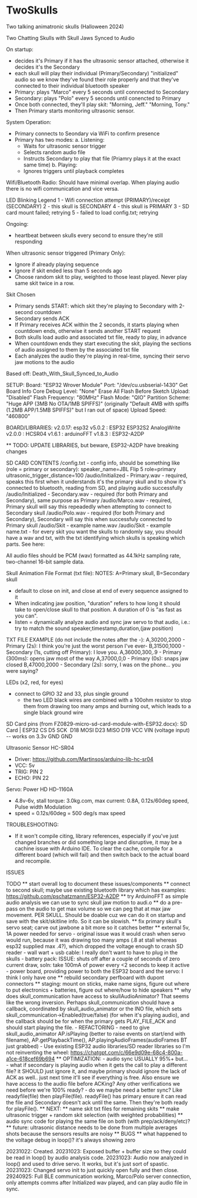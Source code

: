 # TwoSkulls
 Two talking animatronic skulls (Halloween 2024)

  Two Chatting Skulls with Skull Jaws Synced to Audio

  On startup:
  - decides it's Primary if it has the ultrasonic sensor attached, otherwise it decides it's the Secondary
  - each skull will play their individual (Primary/Secondary) "initialized" audio so we know they've found their role properly and that they've connected to their individual bluetooth speaker
  - Primary: plays "Marco" every 5 seconds until connnected to Secondary
  - Secondary: plays "Polo" every 5 seconds until conencted to Primary
  - Once both connected, they'll play skit: "Morning, Jeff." "Morning, Tony."
  - Then Primary starts monitoring ultrasonic sensor.

  System Operation:

   - Primary connects to Seondary via WiFi to confirm presence
   - Primary has two modes:
     a. Listening: 
        - Waits for ultrasonic sensor trigger
        - Selects random audio file
        - Instructs Secondary to play that file (Priamry plays it at the exact same time)
     b. Playing: 
        - Ignores triggers until playback completes

  Wifi/Bluetooth Radio: Should have minimal overlap. When playing audio there is no wifi communication and vice versa.


  LED Blinking Legend
  1 - Wifi connection attempt (PRIMARY)/receipt (SECONDARY)
  2 - this skull is SECONDARY
  4 - this skull is PRIMARY
  3 - SD card mount failed; retrying
  5 - failed to load config.txt; retrying

  Ongoing:
  - heartbeat between skulls every second to ensure they're still responding

  When ultrasonic sensor triggered (Primary Only):
  - Ignore if already playing sequence
  - Ignore if skit ended less than 5 seconds ago
  - Choose random skit to play, weighted to those least played. Never play same skit twice in a row.

  Skit Chosen
  - Primary sends START: which skit they're playing to Secondary with 2-second countdown
  - Secondary sends ACK
  - If Primary receives ACK within the 2 seconds, it starts playing when countdown ends, otherwise it sends another START request
  - Both skulls load audio and associated txt file, ready to play, in advance
  - When countdown ends they start executing the skit, playing the sections of audio assigned to them by the associated txt file
  - Each analyzes the audio they're playing in real-time, syncing their servo jaw motions to the audio


  Based off: Death_With_Skull_Synced_to_Audio

SETUP:
Board: "ESP32 Wrover Module"
Port: "/dev/cu.usbserial-1430"
Get Board Info
Core Debug Level: "None"
Erase All Flash Before Sketch Upload: "Disabled"
Flash Frequency: "80MHz"
Flash Mode: "QIO"
Partition Scheme: "Huge APP (3MB No OTA/1MB SPIFFS)" (originally "Default 4MB with spiffs (1.2MB APP/1.5MB SPIFFS)" but I ran out of space)
Upload Speed: "460800"

BOARD/LIBRARIES:
v2.0.17: esp32
v5.0.2 : ESP32 ESP32S2 AnalogWrite
v2.0.0 : HCSR04
v1.6.1 : arduinoFFT
v1.8.3 : ESP32-A2DP

** TODO: UPDATE LIBRARIES, but beware, ESP32-A2DP have breaking changes 

SD CARD CONTENTS
/config.txt - config info, should be something like (role = primary or secondary):
      speaker_name=JBL Flip 5
      role=primary
      ultrasonic_trigger_distance=100
/audio/Initialized - Primary.wav - required, speaks this first when it understands it's the primary skull and to show it's connected to bluetooth, reading from SD, and playing audio successfully
/audio/Initialized - Secondary.wav - required (for both Primary and Secondary), same purpose as Primary
/audio/Marco.wav - required, Primary skull will say this repeadedly when attempting to connect to Secondary skull
/audio/Polo.wav - required (for both Primary and Secondary), Secondary will say this when successfuly connected to Primary skull
/audio/Skit - example name.wav
/audio/Skit - example name.txt - for every skit you want the skulls to randomly say, you should have a wav and txt, with the txt identifying which skulls is speaking which parts. See here:

All audio files should be PCM (wav) formatted as 44.1kHz sampling rate, two-channel 16-bit sample data.

Skull Animation File Format (txt file):
NOTES:
A=Primary skull, B=Secondary skull
- default to close on init, and close at end of every sequence assigned to it
- When indicating jaw position, "duration" refers to how long it should take to open/close skull to that position. A duration of 0 is "as fast as you can".
- listen = dynamically analyze audio and sync jaw servo to that audio, i.e.: try to match the sound
speaker,timestamp,duration,(jaw position)

TXT FILE EXAMPLE (do not include the notes after the -):
A,30200,2000      - Primary (2s): I think you're just the worst person I've ever-
B,31500,1000      - Secondary (1s, cutting off Primary): I love you.
A,36000,300,.9    - Primary (300ms): opens jaw most of the way
A,37000,0,0       - Primary (0s): snaps jaw closed
B,47000,2000      - Secondary (2s): sorry, I was on the phone... you were saying?


LEDs (x2, red, for eyes)
- connect to GPIO 32 and 33, plus single ground 
  - the two LED black wires are combined with a 100ohm resistor to stop them from drawing too many amps and burning out, which leads to a single black ground wire

SD Card pins (from  FZ0829-micro-sd-card-module-with-ESP32.docx):
    SD Card | ESP32
    CS​        D5
    SCK  ​     D18
    MOSI​      D23
    MISO​      D19
    VCC       VIN (voltage input) -- works on 3.3v
    GND       GND

Ultrasonic Sensor HC-SR04
 - Driver: https://github.com/Martinsos/arduino-lib-hc-sr04
 - VCC: 5v
 - TRIG: PIN 2
 - ECHO: PIN 22

Servo: Power HD HD-1160A
- 4.8v-6v, stall torque: 3.0kg.com, max current: 0.8A, 0.12s/60deg speed, Pulse width Modulation
- speed = 0.12s/60deg = 500 deg/s max speed


TROUBLESHOOTING:
- If it won't compile citing, library references, especially if you've just changed branches or did something large and disruptive,
  it may be a cachine issue with Arduino IDE. To clear the cache, compile for a different board (which will fail) and then switch
  back to the actual board and recompile.



ISSUES

  TODO
  ** start overall log to document these issues/components
  ** connect to second skull; maybe use existing bluetooth library which has examples: https://github.com/pschatzmann/ESP32-A2DP
  ** try ArduinoFFT as simple audio analysis we can use to sync skull jaw motion to audi.o
  ** do a pre-pass on the audio to get max volume so we can peg that at max jaw movement. PER SKULL. Should be doable cuz we can do it on startup and save with the skit/skitline info. So it can be slowish.
  ** fix primary skull's servo seat; carve out jawbone a bit more so it catches better
  ** external 5v, 1A power needed for servo
    - original issue was it would crash when servo would run, because it was drawing too many amps (.8 at stall whereas esp32 supplied max .4?), which dropped the voltage enough to crash SD reader
    - wall wart + usb cable: I really don't want to have to plug in the skulls
    - battery pack: ISSUE: shuts off after a couple of seconds of zero current draw, soln: take 100mA of power every <2 seconds to keep it active
    - power board, providing power to both the ESP32 board and the servo: I think I only have one
  ** rebuild secondary perfboard with dupont connectors
  ** staging: mount on sticks, make name signs, figure out where to put electronics + batteries, figure out where/how to hide speakers
  ** why does skull_communication have access to skullAudioAnimator? That seems like the wrong inversion.
      Perhaps skull_communication should have a callback, coordinated by skull_audio_animator or the INO
      file, which sets skull_communication->Enabled(true/false) (for when it's playing audio), and
      the callback should be for when the primary gets PLAY_FILE_ACK and should start playing the file.
      - REFACTORING
        - need to give skull_audio_animator AP.isPlaying (better to raise events on start/end with filename), AP.getPlaybackTime(),
          AP.playingAudioFrames(audioFrames BT just grabbed)
        - Use existing ESP32 audio libraries/SD reader libraries so I'm not reinventing the wheel: https://chatgpt.com/c/66e9d09e-68c4-800a-a1ce-618cef69b694
  ** OPTIMIZATION:
    - audio sync USUALLY 95%+ but...
      - what if secondary is playing audio when it gets the call to play a different file? it SHOULD just ignore it,
          and maybe primary should ignore the lack of ACK as well.. just next time it'll see if everything is free. Also ensure
          we have access to the audio file before ACKing? Any other verifications we need before we're 100% ready?
        - do we maybe need a better sync? Like readyfile(file) then playFile(file). readyFile() has primary ensure it can read the
          file and Secondary doesn't ack until the same. Then they're both ready for playFile().
  ** NEXT:
      ** name skit txt files for remaining skits
      ** make ultrasonic trigger + random skit selection (with weighted probabilities)
      ** audio sync code for playing the same file on both (with prep/ack/deny/etc)?
    ** future: ultrasonic distance needs to be done from multiple averages shots because the sensors results are noisy
    ** BUGS
      ** <sigh> what happened to the voltage debug in loop()? it's always showing zero



20231022: Created.
20231023: Exposed buffer + buffer size so they could be read in loop() by audio analysis code.
20231023: Audio now analyzed in loop() and used to drive servo. It works, but it's just sort of spastic.
20231023: Changed servo init to just quickly open fully and then close.
29240925: Full BLE communication working, Marco/Polo server connection, only attempts comms after Initialized wav played,
          and can play audio file in sync.
